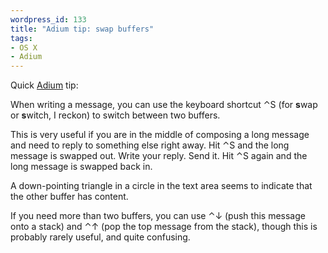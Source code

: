 ```yaml
--- 
wordpress_id: 133
title: "Adium tip: swap buffers"
tags: 
- OS X
- Adium
---
```

Quick <a href="http://www.adiumx.com/">Adium</a> tip:

When writing a message, you can use the keyboard shortcut ⌃S (for <strong>s</strong>wap or <strong>s</strong>witch, I reckon) to switch between two buffers.

This is very useful if you are in the middle of composing a long message and need to reply to something else right away. Hit ⌃S and the long message is swapped out. Write your reply. Send it. Hit ⌃S again and the long message is swapped back in.

A down-pointing triangle in a circle in the text area seems to indicate that the other buffer has content.

If you need more than two buffers, you can use  ⌃↓ (push this message onto a stack) and ⌃↑ (pop the top message from the stack), though this is probably rarely useful, and quite confusing. 
